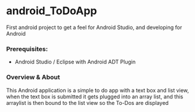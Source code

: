 android_ToDoApp
===============

First android project to get a feel for Android Studio, and developing for Android

### Prerequisites:

* Android Studio / Eclipse with Android ADT Plugin

### Overview & About

This Android application is a simple to do app with a text box and list view, when the text box is submitted it gets plugged into an array list, and this arraylist is then bound to the list view so the To-Dos are displayed
